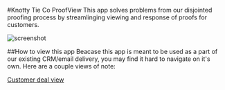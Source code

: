#Knotty Tie Co ProofView
This app solves problems from our disjointed proofing process by streamlinging viewing and response of proofs for customers.

![screenshot](http://imgur.com/72WoMLu.png)

##How to view this app
Beacase this app is meant to be used as a part of our existing CRM/email delivery, you may find it hard to navigate on it's own. Here are a couple views of note:

[Customer deal view](https://proofview.herokuapp.com/deal/57c871309e8ca41100261167)
